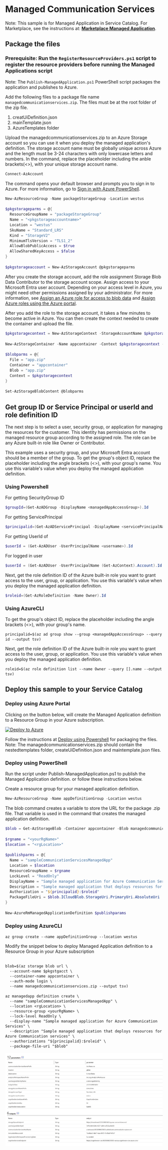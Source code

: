 # Managed Communication Services

Note: This sample is for Managed Application in Service Catalog. For Marketplace, see the instructions at:
[**Marketplace Managed Application**](https://docs.microsoft.com/en-us/azure/managed-applications/publish-marketplace-app).

## Package the files

### Prerequisite: Run the `RegisterResourceProviders.ps1` script to register the resource providers before running the Managed Applications script

Note: The `Publish-ManagedApplication.ps1` PowerShell script packages the application and publishes to Azure. 

Add the following files to a package file name `managedcommunicationservices.zip`. The files must be at the root folder of the zip file.
1. creatUiDefinition.json
1. mainTemplate.json
1. AzureTemplates folder

Upload the managedcommunicationservices.zip to an Azure Storage account so you can use it when you deploy the managed application's definition. The storage account name must be globally unique across Azure and the length must be 3-24 characters with only lowercase letters and numbers. In the command, replace the placeholder <pkgstorageaccountname> including the anble brackets(<>), with your unique storage account name.

````powershell
Connect-AzAccount
````

The command opens your default browser and prompts you to sign in to Azure. For more information, go to [Sign in with Azure PowerShell](https://learn.microsoft.com/en-us/powershell/azure/authenticate-azureps).

````powershell
New-AzResourceGroup -Name packageStorageGroup -Location westus

$pkgstorageparms = @{
  ResourceGroupName = "packageStorageGroup"
  Name = "<pkgstorageaccountname>"
  Location = "westus"
  SkuName = "Standard_LRS"
  Kind = "StorageV2"
  MinimumTlsVersion = "TLS1_2"
  AllowBlobPublicAccess = $true
  AllowSharedKeyAccess = $false
}

$pkgstorageaccount = New-AzStorageAccount @pkgstorageparms
````

After you create the storage account, add the role assignment Storage Blob Data Contributor to the storage account scope. Assign access to your Microsoft Entra user account. Depending on your access level in Azure, you might need other permissions assigned by your administrator. For more information, see [Assign an Azure role for access to blob data](https://learn.microsoft.com/en-us/azure/storage/blobs/assign-azure-role-data-access) and [Assign Azure roles using the Azure portal](https://learn.microsoft.com/en-us/azure/role-based-access-control/role-assignments-portal).

After you add the role to the storage account, it takes a few minutes to become active in Azure. You can then create the context needed to create the container and upload the file.

````powershell
$pkgstoragecontext = New-AzStorageContext -StorageAccountName $pkgstorageaccount.StorageAccountName -UseConnectedAccount

New-AzStorageContainer -Name appcontainer -Context $pkgstoragecontext -Permission blob

$blobparms = @{
  File = "app.zip"
  Container = "appcontainer"
  Blob = "app.zip"
  Context = $pkgstoragecontext
}

Set-AzStorageBlobContent @blobparms
````

## Get group ID or Service Principal or userId and role definition ID
The next step is to select a user, security group, or application for managing the resources for the customer. This identity has permissions on the managed resource group according to the assigned role. The role can be any Azure built-in role like Owner or Contributor.

This example uses a security group, and your Microsoft Entra account should be a member of the group. To get the group's object ID, replace the placeholder <managedAppAccessGroup> including the angle brackets (<>), with your group's name. You use this variable's value when you deploy the managed application definition.

### Using Powershell

For getting SecurityGroup ID
````powershell
$groupId=(Get-AzADGroup -DisplayName <managedAppAccessGroup>).Id
````

For getting ServicePrincipal
````powershell
$principalid=(Get-AzADServicePrincipal -DisplayName <servicePrincipalName>).Id
````
For getting UserId of 
````powershell
$userId = (Get-AzADUser -UserPrincipalName <username>).Id
````

For logged in user

````powershell
$userId = (Get-AzADUser -UserPrincipalName (Get-AzContext).Account).Id
````


Next, get the role definition ID of the Azure built-in role you want to grant access to the user, group, or application. You use this variable's value when you deploy the managed application definition.

````powershell
$roleid=(Get-AzRoleDefinition -Name Owner).Id
````

### Using AzureCLI

To get the group's object ID, replace the placeholder <managedAppAccessGroup> including the angle brackets (<>), with your group's name.

````azureCLI
principalid=$(az ad group show --group <managedAppAccessGroup> --query id --output tsv)
````

Next, get the role definition ID of the Azure built-in role you want to grant access to the user, group, or application. You use this variable's value when you deploy the managed application definition.

````azureCLI
roleid=$(az role definition list --name Owner --query [].name --output tsv)
````

## Deploy this sample to your Service Catalog

### Deploy using Azure Portal

Clicking on the button below, will create the Managed Application definition to a Resource Group in your Azure subscription.

[![Deploy to Azure](http://azuredeploy.net/deploybutton.png)](https://portal.azure.com/#create/Microsoft.Template/uri/https%3A%2F%2Fskype.visualstudio.com%2FSCC%2F_git%2Fic3_acs_events?path=prototypes%2Fmanaged%2Fmanaged-applications%2Fmanaged-communication-services%2F%2Fazuredeploy.json)

Follow the instructions at [Deploy using Powershell](https://learn.microsoft.com/en-us/azure/azure-resource-manager/managed-applications/publish-service-catalog-app?tabs=azure-powershell) for packaging the files. 
Note: The managedcommunicationservices.zip should contain the nestedtemplates folder, createUiDefinition.json and maintemplate.json files.

### Deploy using PowerShell

Run the script under Publish-ManagedApplication.ps1 to publish the Managed Application definition. or follow these instructions below.

Create a resource group for your managed application definition.

````powershell
New-AzResourceGroup -Name appDefinitionGroup -Location westus
````

The blob command creates a variable to store the URL for the package .zip file. That variable is used in the command that creates the managed application definition.

````powershell
$blob = Get-AzStorageBlob -Container appcontainer -Blob managedcommunicationservices.zip -Context $pkgstoragecontext

$rgname = "<yourRgName>"
$location = "<rgLocation>"

$publishparms = @{
  Name = "sampleCommunicationServicesManagedApp"
  Location = $location
  ResourceGroupName = $rgname
  LockLevel = "ReadOnly"
  DisplayName = "Sample managed application for Azure Communication Services"
  Description = "Sample managed application that deploys resources for Azure Communication services"
  Authorization = "${principalid}:$roleid"
  PackageFileUri = $blob.ICloudBlob.StorageUri.PrimaryUri.AbsoluteUri
}

New-AzureRmManagedApplicationDefinition $publishparams
````

### Deploy using AzureCLI

````azureCLI
az group create --name appDefinitionGroup --location westus
````

Modify the snippet below to deploy Managed Application definition to a Resource Group in your Azure subscription

````azureCLI

blob=$(az storage blob url \
  --account-name $pkgstgacct \
  --container-name appcontainer \
  --auth-mode login \
  --name managedcommunicationservices.zip --output tsv)

az managedapp definition create \
  --name "sampleCommunicationServicesManagedApp" \
  --location <rgLocation> \
  --resource-group <yourRgName> \
  --lock-level ReadOnly \
  --display-name "Sample managed application for Azure Communication Services" \
  --description "Sample managed application that deploys resources for Azure Communication services" \
  --authorizations "${principalid}:$roleid" \
  --package-file-uri "$blob"
````

![alt text](images/communicationservices.png "Managed Application Sample for ACS")